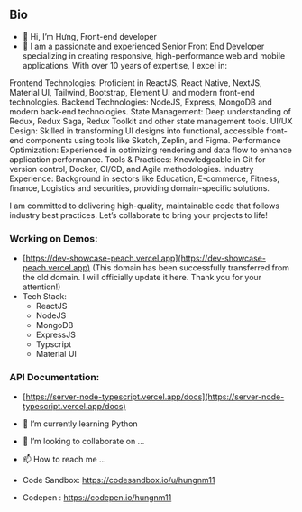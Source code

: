 ## Bio

- 👋 Hi, I’m Hưng, Front-end developer
- 👀 I am a passionate and experienced Senior Front End Developer specializing in creating responsive, high-performance web and mobile applications. With over 10 years of expertise, I excel in:

Frontend Technologies: Proficient in ReactJS, React Native, NextJS, Material UI, Tailwind, Bootstrap, Element UI and modern front-end technologies.
Backend Technologies: NodeJS, Express, MongoDB and modern back-end technologies.
State Management: Deep understanding of Redux, Redux Saga, Redux Toolkit and other state management tools.
UI/UX Design: Skilled in transforming UI designs into functional, accessible front-end components using tools like Sketch, Zeplin, and Figma.
Performance Optimization: Experienced in optimizing rendering and data flow to enhance application performance.
Tools & Practices: Knowledgeable in Git for version control, Docker, CI/CD, and Agile methodologies.
Industry Experience: Background in sectors like Education, E-commerce, Fitness, finance, Logistics and securities, providing domain-specific solutions.

I am committed to delivering high-quality, maintainable code that follows industry best practices. Let’s collaborate to bring your projects to life!

### Working on Demos: 
- [https://dev-showcase-peach.vercel.app](https://dev-showcase-peach.vercel.app) (This domain has been successfully transferred from the old domain. I will officially update it here. Thank you for your attention!)
- Tech Stack:
  - ReactJS
  - NodeJS
  - MongoDB
  - ExpressJS
  - Typscript
  - Material UI

### API Documentation: 
- [https://server-node-typescript.vercel.app/docs](https://server-node-typescript.vercel.app/docs)

- 🌱 I’m currently learning Python
- 💞️ I’m looking to collaborate on ...
- 📫 How to reach me ...



- Code Sandbox: https://codesandbox.io/u/hungnm11
- Codepen : https://codepen.io/hungnm11

<!---
hungnm11/hungnm11 is a ✨ special ✨ repository because its `README.md` (this file) appears on your GitHub profile.
You can click the Preview link to take a look at your changes.
--->
